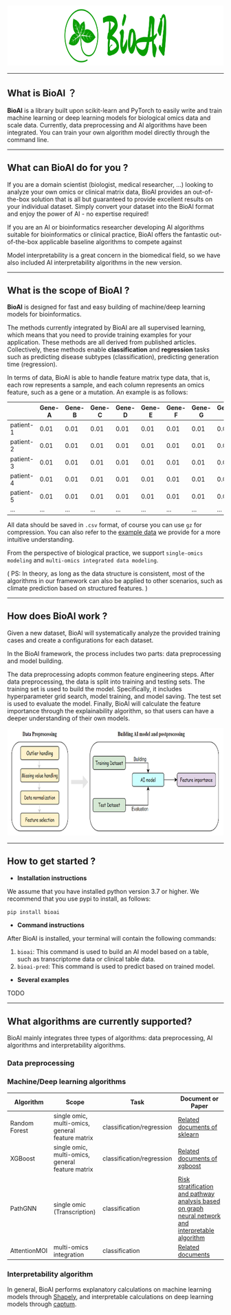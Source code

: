 
<p align="center">
  <img height="140" src="./img/logo3.png" />
</p>

---

## What is BioAI ？

**BioAI** is a library built upon scikit-learn and PyTorch to easily write and train machine learning or deep learning models for biological omics data and scale data.  Currently, data preprocessing and AI algorithms have been integrated. You can train your own algorithm model directly through the command line. 

---

## What can BioAI do for you ?

If you are a domain scientist (biologist, medical researcher, ...) looking to analyze your own omics or clinical matrix data, BioAI provides an out-of-the-box solution that is all but guaranteed to provide excellent results on your individual dataset. Simply convert your dataset into the BioAI format and enjoy the power of AI - no expertise required!

If you are an AI or bioinformatics researcher developing AI algorithms suitable for bioinformatics or clinical practice, BioAI offers the fantastic out-of-the-box applicable baseline algorithms to compete against

Model interpretability is a great concern in the biomedical field, so we have also included AI interpretability algorithms in the new version.

---

## What is the scope of BioAI ?

**BioAI** is designed for fast and easy building of machine/deep learning models for bioinformatics.

The methods currently integrated by BioAI are all supervised learning, which means that you need to provide training examples for your application. These methods are all derived from published articles. Collectively, these methods enable **classification** and **regression** tasks such as predicting disease subtypes (classification), predicting generation time (regression).

In terms of data, BioAI is able to handle feature matrix type data, that is, each row represents a sample, and each column represents an omics feature, such as a gene or a mutation. An example is as follows:

|            | Gene-A | Gene-B | Gene-C | Gene-D | Gene-E | Gene-F | Gene-G | Gene-H |
| ---        | ---    | ---    | ---    | ---    | ---    | ---    | ---    | ---    |
| patient-1  | 0.01    | 0.01    | 0.01    | 0.01    | 0.01    | 0.01    | 0.01    | 0.01    |
| patient-2  | 0.01    | 0.01    | 0.01    | 0.01    | 0.01    | 0.01    | 0.01    | 0.01    |
| patient-3  | 0.01    | 0.01    | 0.01    | 0.01    | 0.01    | 0.01    | 0.01    | 0.01    |
| patient-4  | 0.01    | 0.01    | 0.01    | 0.01    | 0.01    | 0.01    | 0.01    | 0.01    |
| patient-5  | 0.01    | 0.01    | 0.01    | 0.01    | 0.01    | 0.01    | 0.01    | 0.01    |
| ...  | ...    | ...    | ...    | ...    | ...    | ...    | ...    | ...    |

All data should be saved in `.csv` format, of course you can use `gz` for compression. You can also refer to the [example data](https://github.com/BioAI-kits/BioAI/tree/master/example) we provide for a more intuitive understanding.

From the perspective of biological practice, we support `single-omics modeling` and `multi-omics integrated data modeling`.

( PS: In theory, as long as the data structure is consistent, most of the algorithms in our framework can also be applied to other scenarios, such as climate prediction based on structured features. )

---

## How does BioAI work ?

Given a new dataset, BioAI will systematically analyze the provided training cases and create a configurations for each dataset.

In the BioAI framework, the process includes two parts: data preprocessing and model building.  

The data preprocessing adopts common feature engineering steps. After data preprocessing, the data is split into training and testing sets. The training set is used to build the model. Specifically, it includes hyperparameter grid search, model training, and model saving. The test set is used to evaluate the model. Finally, BioAI will calculate the feature importance through the explainability algorithm, so that users can have a deeper understanding of their own models.

<p align="center">
  <img height="250" src="./img/img1.png" />
</p>

---

## How to get started ?

- **Installation instructions**

We assume that you have installed python version 3.7 or higher. We recommend that you use pypi to install, as follows:

```py
pip install bioai
```

- **Command instructions**

After BioAI is installed, your terminal will contain the following commands:

1. `bioai`: This command is used to build an AI model based on a table, such as transcriptome data or clinical table data.
2. `bioai-pred`: This command is used to predict based on trained model.

- **Several examples**

TODO


---

## What algorithms are currently supported?

BioAI mainly integrates three types of algorithms: data preprocessing, AI algorithms and interpretability algorithms.

### Data preprocessing



### Machine/Deep learning algorithms

| Algorithm     | Scope                                                     | Task                      | Document or Paper             | 
| ---           | ---                                                       | ---                       | ---                           | 
| Random Forest | single omic, <br>multi-omics, <br>general feature matrix  | classification/regression | [Related documents of sklearn](https://scikit-learn.org/stable/modules/generated/sklearn.ensemble.RandomForestClassifier.html)  |
| XGBoost       | single omic, <br>multi-omics, <br>general feature matrix  | classification/regression | [Related documents of xgboost](https://xgboost.readthedocs.io/en/stable/)                            |
| PathGNN       | single omic (Transcription)                               | classification            | [Risk stratification and pathway analysis based on graph neural network and interpretable algorithm](https://bmcbioinformatics.biomedcentral.com/articles/10.1186/s12859-022-04950-1) |
| AttentionMOI  | multi-omics integration                                   | classification            | [Related documents](https://github.com/BioAI-kits/AttentionMOI)   |


### Interpretability algorithm

In general, BioAI performs explanatory calculations on machine learning models through [Shapely](https://shap.readthedocs.io/en/latest/index.html), and interpretable calculations on deep learning models through [captum](https://captum.ai/).
